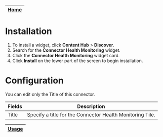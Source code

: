 | [Home](../README.md) |
|----------------------|

# Installation
1. To install a widget, click **Content Hub** > **Discover**.
2. Search for the **Connector Health Monitoring** widget.
3. Click the **Connector Health Monitoring** widget card.
4. Click **Install** on the lower part of the screen to begin installation.

# Configuration

You can edit only the Title of this connector.


| Fields                                  | Description                                                                                                                         |
|-----------------------------------------|-------------------------------------------------------------------------------------------------------------------------------------|
| Title                                   | Specify a title for the Connector Health Monitoring Tile.                                                                                        |


| [Usage](./usage.md) |
|---------------------|